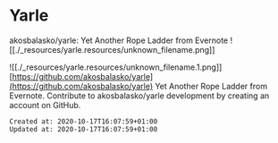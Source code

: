 # Yarle

akosbalasko/yarle: Yet Another Rope Ladder from Evernote
![[./_resources/yarle.resources/unknown_filename.png]]

![[./_resources/yarle.resources/unknown_filename.1.png]][https://github.com/akosbalasko/yarle](https://github.com/akosbalasko/yarle)
Yet Another Rope Ladder from Evernote. Contribute to akosbalasko/yarle development by creating an account on GitHub.

    Created at: 2020-10-17T16:07:59+01:00
    Updated at: 2020-10-17T16:07:59+01:00


